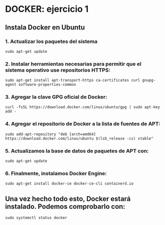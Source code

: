 # DOCKER: ejercicio 1
## Instala Docker en Ubuntu

### 1. Actualizar los paquetes del sistema
```
sudo apt-get update
```

### 2. Instalar herramientas necesarias para permitir que el sistema operativo use repositorios HTTPS:
```
sudo apt-get install apt-transport-https ca-certificates curl gnupg-agent software-properties-common

```

### 3. Agregar la clave GPG oficial de Docker:
```
curl -fsSL https://download.docker.com/linux/ubuntu/gpg | sudo apt-key add -

```

### 4. Agregar el repositorio de Docker a la lista de fuentes de APT:
```
sudo add-apt-repository "deb [arch=amd64] https://download.docker.com/linux/ubuntu $(lsb_release -cs) stable"

```

### 5. Actualizamos la base de datos de paquetes de APT con:
```
sudo apt-get update

```

### 6. Finalmente, instalamos Docker Engine:
```
sudo apt-get install docker-ce docker-ce-cli containerd.io

```

## Una vez hecho todo esto, Docker estará instalado. Podemos comprobarlo con:
```
sudo systemctl status docker
```
